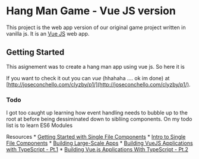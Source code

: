   # Hang Man Game - Vue JS version


  This project is the web app version of our original game project written in vanilla js.
  It is an [Vue JS](https://vuejs.org/) web app.

  
  ## Getting Started

  This asignement was to create a hang man app using vue js. So here it is

  If you want to check it out you can *vue* (hhahaha .... ok im done) at 
  [http://joseconchello.com/clyzby/p1/](http://joseconchello.com/clyzby/p1/). 


  ### Todo

  I got too caught up learning how event handling needs to bubble up to the root at before being dessiminated down to sibliing components.  On my todo list is to learn ES6 Modules

   Resources 
    * [Getting Started with Single File Components](https://travishorn.com/getting-started-with-vue-single-file-components-f29765a771a3)
    * [Intro to Single File Components](https://dev.to/sambenskin/an-introduction-to-single-file-components-in-vuejs-10el)
    * [Building Large-Scale Apps](https://v1.vuejs.org/guide/application.html)
    * [Building VueJS Applications with TypeScript - Pt.1](https://dev.to/georgehanson/building-vuejs-applications-with-typescript-1j2n)
    * [Building Vue.js Applications With TypeScript - Pt.2](https://dev.to/georgehanson/building-vue-js-applications-with-typescript-part-two-2808)


